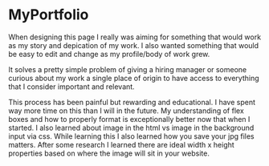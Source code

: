 # MyPortfolio

When designing this page I really was aiming for something that would work as my story and depication of my work. I also wanted something that would be easy to edit and change as my profile/body of work grew. 

It solves a pretty simple problem of giving a hiring manager or someone curious about my work a single place of origin to have access to everything that I consider important and relevant.

This process has been painful but rewarding and educational. I have spent way more time on this than I will in the future. My understanding of flex boxes and how to properly format is exceptionally better now that when I started. I also learned about image in the html vs image in the background input via css. While learning this I also learned how you save your jpg files matters. After some research I learned there are ideal width x height properties based on where the image will sit in your website. 

